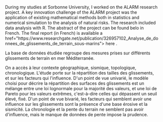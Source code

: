 <p> During my studies at Sorbonne University, I worked on the ALARM research project. A key innovation challenge of the ALARM project was the
application of existing mathematical methods both in statistics and numerical simulation to the analysis of
natural risks. The research included data analysis with R. The abstract of the project can be found belo in French. The final report (in French) is available 
a href="https://www.researchgate.net/publication/326957102_Analyse_de_donnees_de_glissements_de_terrain_sous-marins"> here </a>. </p>

<p>
La base de données étudiée regroupe des mesures prises sur différents glissements de terrain en mer Méditerranée. 

On a accès à leur contexte géographique, sismique, topologique, chronologique. 
L'étude porte sur la répartition des tailles des glissements, et sur les facteurs qui l'influence. 
D'un point de vue univarié, le modèle choisi pour décrire la répartition des surfaces des glissements est un mélange entre une loi lognormale pour la majorité des valeurs, 
et une loi de Pareto pour les valeurs extrêmes, c'est-à-dire celles qui dépassent un seuil élevé, fixé. 
D'un point de vue bivarié, les facteurs qui semblent avoir une influence sur les glissements sont la présence d'une base érosive et la sismicité. 
La chronologie et la pente du terrain ne semblent pas avoir d'influence, mais le manque de données de pente impose la prudence. </p>

